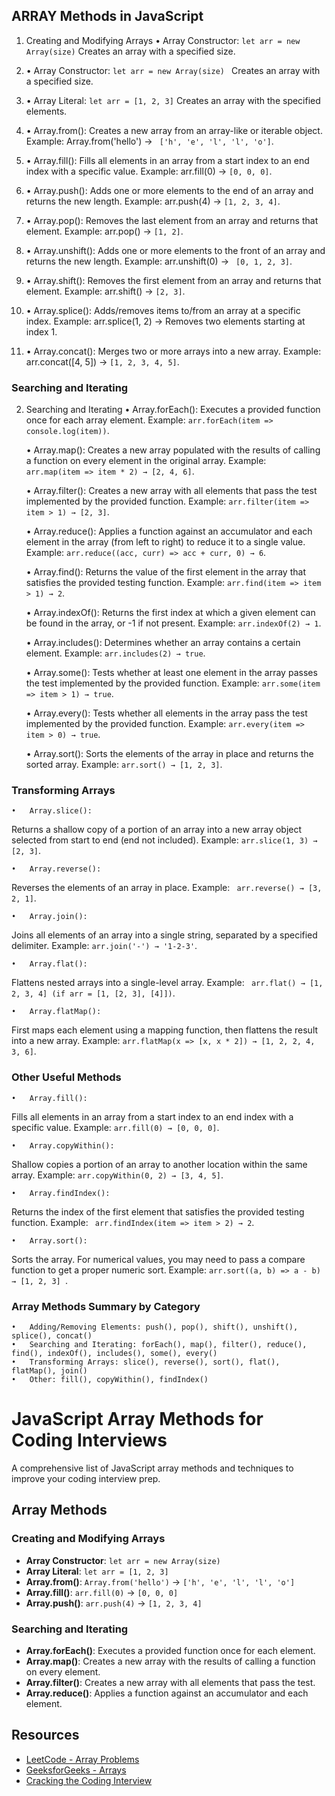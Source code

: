 ## ARRAY Methods in JavaScript ##

1. Creating and Modifying Arrays
	•	Array Constructor: ``` let arr = new Array(size) ```
Creates an array with a specified size.

2.	•	Array Constructor: ```let arr = new Array(size) ```
Creates an array with a specified size.

3.	•	Array Literal: ``` let arr = [1, 2, 3] ```
Creates an array with the specified elements.

4.	•	Array.from():
Creates a new array from an array-like or iterable object.
Example: Array.from('hello') → ``` ['h', 'e', 'l', 'l', 'o']```.

5.	•	Array.fill():
Fills all elements in an array from a start index to an end index with a specific value.
Example: arr.fill(0) → ```[0, 0, 0]```.

6.	•	Array.push():
Adds one or more elements to the end of an array and returns the new length.
Example: arr.push(4) → ```[1, 2, 3, 4]```.

7.	•	Array.pop():
Removes the last element from an array and returns that element.
Example: arr.pop() → ```[1, 2]```.

8.	•	Array.unshift():
Adds one or more elements to the front of an array and returns the new length.
Example: arr.unshift(0) → ``` [0, 1, 2, 3]```.

9.	•	Array.shift():
Removes the first element from an array and returns that element.
Example: arr.shift() → ```[2, 3]```.

10.	•	Array.splice():
Adds/removes items to/from an array at a specific index.
Example: arr.splice(1, 2) → Removes two elements starting at index 1.

11.	•	Array.concat():
Merges two or more arrays into a new array.
Example: arr.concat([4, 5]) → ```[1, 2, 3, 4, 5]```.

### Searching and Iterating ###

2. Searching and Iterating
	•	Array.forEach():
Executes a provided function once for each array element.
Example: ```arr.forEach(item => console.log(item))```.

	•	Array.map():
Creates a new array populated with the results of calling a function on every element in the original array.
Example: ``` arr.map(item => item * 2) → [2, 4, 6]```.

	•	Array.filter():
Creates a new array with all elements that pass the test implemented by the provided function.
Example: ```arr.filter(item => item > 1) → [2, 3]```.

	•	Array.reduce():
Applies a function against an accumulator and each element in the array (from left to right) to reduce it to a single value.
Example: ```arr.reduce((acc, curr) => acc + curr, 0) → 6```.

	•	Array.find():
Returns the value of the first element in the array that satisfies the provided testing function.
Example: ```arr.find(item => item > 1) → 2```.

	•	Array.indexOf():
Returns the first index at which a given element can be found in the array, or -1 if not present.
Example: ```arr.indexOf(2) → 1```.

	•	Array.includes():
Determines whether an array contains a certain element.
Example: ```arr.includes(2) → true```.

	•	Array.some():
Tests whether at least one element in the array passes the test implemented by the provided function.
Example: ``` arr.some(item => item > 1) → true ```.

	•	Array.every():
Tests whether all elements in the array pass the test implemented by the provided function.
Example: ``` arr.every(item => item > 0) → true ```.

	•	Array.sort():
Sorts the elements of the array in place and returns the sorted array.
Example: ``` arr.sort() → [1, 2, 3] ```.

### Transforming Arrays ###
	•	Array.slice():
Returns a shallow copy of a portion of an array into a new array object selected from start to end (end not included).
Example: ```arr.slice(1, 3) → [2, 3]```.

	•	Array.reverse():
Reverses the elements of an array in place.
Example: ``` arr.reverse() → [3, 2, 1]```.

	•	Array.join():
Joins all elements of an array into a single string, separated by a specified delimiter.
Example: ```arr.join('-') → '1-2-3'```.

	•	Array.flat():
Flattens nested arrays into a single-level array.
Example: ``` arr.flat() → [1, 2, 3, 4] (if arr = [1, [2, 3], [4]])```.

	•	Array.flatMap():
First maps each element using a mapping function, then flattens the result into a new array.
Example: ``` arr.flatMap(x => [x, x * 2]) → [1, 2, 2, 4, 3, 6] ```.

### Other Useful Methods ###

	•	Array.fill():
Fills all elements in an array from a start index to an end index with a specific value.
Example: ``` arr.fill(0) → [0, 0, 0] ```.

	•	Array.copyWithin():
Shallow copies a portion of an array to another location within the same array.
Example: ```arr.copyWithin(0, 2) → [3, 4, 5]```.

	•	Array.findIndex():
Returns the index of the first element that satisfies the provided testing function.
Example: ``` arr.findIndex(item => item > 2) → 2```.

	•	Array.sort():
Sorts the array. For numerical values, you may need to pass a compare function to get a proper numeric sort.
Example: ```arr.sort((a, b) => a - b) → [1, 2, 3] ```.

### Array Methods Summary by Category ###
	•	Adding/Removing Elements: push(), pop(), shift(), unshift(), splice(), concat()
	•	Searching and Iterating: forEach(), map(), filter(), reduce(), find(), indexOf(), includes(), some(), every()
	•	Transforming Arrays: slice(), reverse(), sort(), flat(), flatMap(), join()
	•	Other: fill(), copyWithin(), findIndex()



# JavaScript Array Methods for Coding Interviews

A comprehensive list of JavaScript array methods and techniques to improve your coding interview prep.

## Array Methods

### Creating and Modifying Arrays
- **Array Constructor**: `let arr = new Array(size)`
- **Array Literal**: `let arr = [1, 2, 3]`
- **Array.from()**: `Array.from('hello')` → `['h', 'e', 'l', 'l', 'o']`
- **Array.fill()**: `arr.fill(0)` → `[0, 0, 0]`
- **Array.push()**: `arr.push(4)` → `[1, 2, 3, 4]`

### Searching and Iterating
- **Array.forEach()**: Executes a provided function once for each element.
- **Array.map()**: Creates a new array with the results of calling a function on every element.
- **Array.filter()**: Creates a new array with all elements that pass the test.
- **Array.reduce()**: Applies a function against an accumulator and each element.

## Resources
- [LeetCode - Array Problems](https://leetcode.com/tag/array/)
- [GeeksforGeeks - Arrays](https://www.geeksforgeeks.org/array-data-structure/)
- [Cracking the Coding Interview](https://www.amazon.com/Cracking-Coding-Interview-Programming-Questions/dp/0984782850)